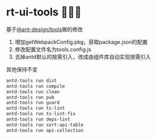 # rt-ui-tools 🔧🔧🔧

基于[@ant-design/tools](https://github.com/ant-design/antd-tools)做的修改

1. 增加getWebpackConfig.pkg，获取package.json的配置
2. 修改配置文件名为tools.config.js
3. 去掉antd默认的按需引入，改成由组件库自动实现按需引入

其他保持不变

```bash
antd-tools run dist
antd-tools run compile
antd-tools run clean
antd-tools run pub
antd-tools run guard
antd-tools run ts-lint
antd-tools run ts-lint-fix
antd-tools run deps-lint
antd-tools run sort-api-table
antd-tools run api-collection
```
